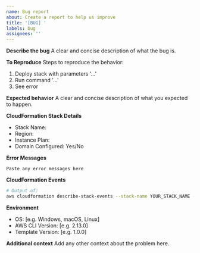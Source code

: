 ```yaml
---
name: Bug report
about: Create a report to help us improve
title: '[BUG] '
labels: bug
assignees: ''
---
```


**Describe the bug**
A clear and concise description of what the bug is.

**To Reproduce**
Steps to reproduce the behavior:
1. Deploy stack with parameters '...'
2. Run command '...'
3. See error

**Expected behavior**
A clear and concise description of what you expected to happen.

**CloudFormation Stack Details**
- Stack Name: 
- Region: 
- Instance Plan: 
- Domain Configured: Yes/No

**Error Messages**
```
Paste any error messages here
```

**CloudFormation Events**
```bash
# Output of:
aws cloudformation describe-stack-events --stack-name YOUR_STACK_NAME --region eu-west-2
```

**Environment**
- OS: [e.g. Windows, macOS, Linux]
- AWS CLI Version: [e.g. 2.13.0]
- Template Version: [e.g. 1.0.0]

**Additional context**
Add any other context about the problem here.
